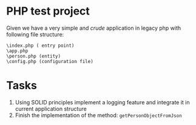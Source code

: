 # PHP test project

Given we have a very simple and _crude_ application in legacy php with following file structure:

```
\index.php ( entry point)
\app.php
\person.php (entity)
\config.php (configuration file)
```

# Tasks

1. Using SOLID principles implement a logging feature and integrate it in current application structure
2. Finish the implementation of the method: `getPersonObjectFromJson`

